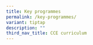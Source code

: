 ```yaml
---
title: Key programmes
permalink: /key-programmes/
variant: tiptap
description: ""
third_nav_title: CCE curriculum
---
```

